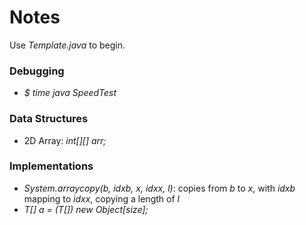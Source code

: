 # Notes

Use _Template.java_ to begin.

### Debugging
- _$ time java SpeedTest_

### Data Structures
- 2D Array: _int[][] arr;_

### Implementations
- _System.arraycopy(b, idxb, x, idxx, l)_: copies from _b_ to _x_, with _idxb_ mapping to _idxx_, copying a length of _l_
- _T[] a = (T[]) new Object[size];_